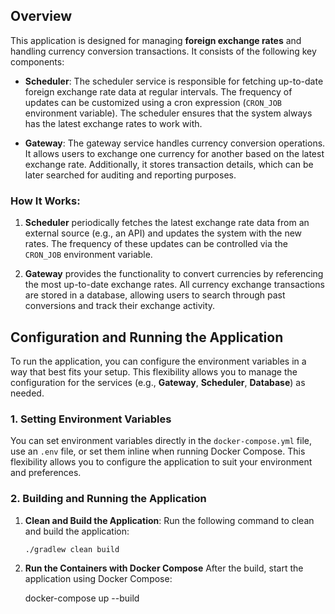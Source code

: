## Overview

This application is designed for managing **foreign exchange rates** and handling currency conversion transactions. It consists of the following key components:

- **Scheduler**: The scheduler service is responsible for fetching up-to-date foreign exchange rate data at regular intervals. The frequency of updates can be customized using a cron expression (`CRON_JOB` environment variable). The scheduler ensures that the system always has the latest exchange rates to work with.
  
- **Gateway**: The gateway service handles currency conversion operations. It allows users to exchange one currency for another based on the latest exchange rate. Additionally, it stores transaction details, which can be later searched for auditing and reporting purposes.

### How It Works:

1. **Scheduler** periodically fetches the latest exchange rate data from an external source (e.g., an API) and updates the system with the new rates. The frequency of these updates can be controlled via the `CRON_JOB` environment variable.
   
2. **Gateway** provides the functionality to convert currencies by referencing the most up-to-date exchange rates. All currency exchange transactions are stored in a database, allowing users to search through past conversions and track their exchange activity.

## Configuration and Running the Application

To run the application, you can configure the environment variables in a way that best fits your setup. This flexibility allows you to manage the configuration for the services (e.g., **Gateway**, **Scheduler**, **Database**) as needed.

### 1. **Setting Environment Variables**

You can set environment variables directly in the `docker-compose.yml` file, use an `.env` file, or set them inline when running Docker Compose. This flexibility allows you to configure the application to suit your environment and preferences.

### 2. **Building and Running the Application**
1. **Clean and Build the Application**:
   Run the following command to clean and build the application:

   ```bash
   ./gradlew clean build

2. **Run the Containers with Docker Compose**
 After the build, start the application using Docker Compose:

    docker-compose up --build
